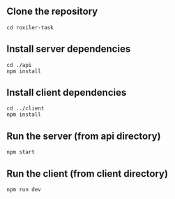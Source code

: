 ## Clone the repository
`cd roxiler-task`

## Install server dependencies
`cd ./api`\
`npm install`

## Install client dependencies
`cd ../client`\
`npm install`

## Run the server (from api directory)
`npm start`

## Run the client (from client directory)
`npm run dev`

